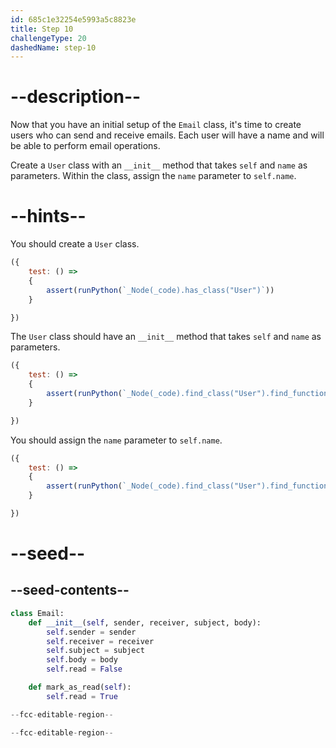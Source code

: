 ```yaml
---
id: 685c1e32254e5993a5c8823e
title: Step 10
challengeType: 20
dashedName: step-10
---
```


# --description--

Now that you have an initial setup of the `Email` class, it's time to create users who can send and receive emails. Each user will have a name and will be able to perform email operations.

Create a `User` class with an `__init__` method that takes `self` and `name` as parameters. Within the class, assign the `name` parameter to `self.name`.

# --hints--

You should create a `User` class.

```js
({
    test: () => 
    {
        assert(runPython(`_Node(_code).has_class("User")`))
    }

})
```

The `User` class should have an `__init__` method that takes `self` and `name` as parameters.

```js
({
    test: () => 
    {
        assert(runPython(`_Node(_code).find_class("User").find_function("__init__").has_args("self, name")`))
    }

})
```

You should assign the `name` parameter to `self.name`.

```js
({
    test: () => 
    {
        assert(runPython(`_Node(_code).find_class("User").find_function("__init__").find_variable("self.name").is_equivalent("self.name = name")`))
    }

})
```

# --seed--

## --seed-contents--

```py
class Email:
    def __init__(self, sender, receiver, subject, body):
        self.sender = sender
        self.receiver = receiver
        self.subject = subject
        self.body = body
        self.read = False

    def mark_as_read(self):
        self.read = True

--fcc-editable-region--

--fcc-editable-region--
```
